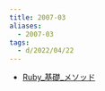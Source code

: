 ```yaml
---
title: 2007-03
aliases:
  - 2007-03
tags:
  - d/2022/04/22
---
```


- [Ruby_基礎_メソッド](12/Ruby_基礎_メソッド.md)